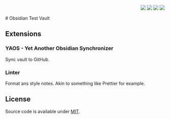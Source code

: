<p align="right">
  <img src="https://img.shields.io/github/languages/code-size/semanticdata/forgetful-dev" />
  <img src="https://img.shields.io/github/repo-size/semanticdata/forgetful-dev" />
  <img src="https://img.shields.io/github/commit-activity/t/semanticdata/forgetful-dev" />
  <img src="https://img.shields.io/github/last-commit/semanticdata/forgetful-dev" />
</p>
# Obsidian Test Vault

## Extensions

### YAOS - Yet Another Obsidian Synchronizer

Sync vault to GitHub.

### Linter

Format ans style notes. Akin to something like Prettier for example.

## License

Source code is available under [MIT](LICENSE).
